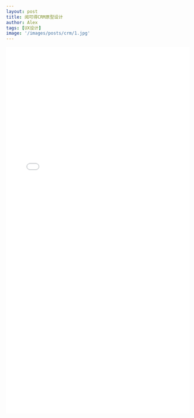 ```yaml
---
layout: post
title: 阅可得CRM原型设计
author: Alex
tags: [UX设计]
image: '/images/posts/crm/1.jpg'
---
```


<iframe width="500" height="1000" src="../../../../../../recordcrm/start.html#g=1&id=3bvamf&p=%E5%90%AF%E5%8A%A8%E7%95%8C%E9%9D%A2" frameborder="0" allow="autoplay; encrypted-media" allowfullscreen></iframe>

<style>
 .c-post{
 padding-top: 0px;
}

.c-content{
 margin-bottom: 0px;
 margin-top: 0px;
 padding: 0;
 transform: translate(-2.4%);
}

@media only screen and (max-width: 767px) and (orientation: portrait) {
.c-content{
margin-left:-50px;
width:160%;
}
}

</style>

